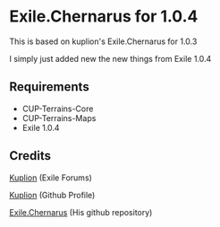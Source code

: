 # Exile.Chernarus for 1.0.4

This is based on kuplion's Exile.Chernarus for 1.0.3

I simply just added new the new things from Exile 1.0.4

## Requirements

* CUP-Terrains-Core
* CUP-Terrains-Maps
* Exile 1.0.4

## Credits

[Kuplion](http://www.exilemod.com/profile/66788-kuplion/) (Exile Forums)

[Kuplion](https://github.com/kuplion) (Github Profile)

[Exile.Chernarus](https://github.com/kuplion/Exile-Chernarus) (His github repository)
